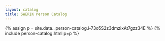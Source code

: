 ```yaml
---
layout: catalog
title: SWERIK Person Catalog
---
```

{% assign p = site.data._person-catalog.i-73o5S2z3dmzixAt7gzz34E %}
{% include person-catalog.html p=p %}


